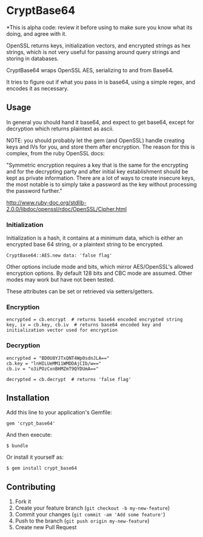 # CryptBase64

*This is alpha code: review it before using to make sure you know what its doing, and agree with it.

OpenSSL returns keys, initialization vectors, and encrypted strings as hex strings, which is not very useful for passing around query strings and storing in databases.

CryptBase64 wraps OpenSSL AES, serializing to and from Base64.

It tries to figure out if what you pass in is base64, using a simple regex, and encodes it as necessary.


## Usage

In general you should hand it base64, and expect to get base64, except for decryption which returns plaintext as ascii.

NOTE: you should probably let the gem (and OpenSSL) handle creating keys and IVs for you, and store them after encryption.
The reason for this is complex, from the ruby OpenSSL docs:

"Symmetric encryption requires a key that is the same for the encrypting and for the decrypting party and after initial key establishment should be kept as private information. There are a lot of ways to create insecure keys, the most notable is to simply take a password as the key without processing the password further."

http://www.ruby-doc.org/stdlib-2.0.0/libdoc/openssl/rdoc/OpenSSL/Cipher.html

### Initialization

Initialization is a hash, it contains at a minimum data, which is either an encrypted base 64 string, or a plaintext string to be encrypted.

    CryptBase64::AES.new data: 'false flag'

Other options include mode and bits, which mirror AES/OpenSSL's allowed encryption options.  By default 128 bits and CBC mode are assumed.
Other modes may work but have not been tested.

These attributes can be set or retrieved via setters/getters.

### Encryption

    encrypted = cb.encrypt  # returns base64 encoded encrypted string
    key, iv = cb.key, cb.iv  # returns base64 encoded key and initialization vector used for encryption

### Decryption

    encrypted = "BD0U8YJTxQNT4Wp0sdnJLA=="
    cb.key = "lnHILUeMM11WMDDAjCIb/w=="
    cb.iv = "o3iPOzCxnBHMZmT9QYDUmA=="

    decrypted = cb.decrypt  # returns 'false flag'


## Installation

Add this line to your application's Gemfile:

    gem 'crypt_base64'

And then execute:

    $ bundle

Or install it yourself as:

    $ gem install crypt_base64

## Contributing

1. Fork it
2. Create your feature branch (`git checkout -b my-new-feature`)
3. Commit your changes (`git commit -am 'Add some feature'`)
4. Push to the branch (`git push origin my-new-feature`)
5. Create new Pull Request

